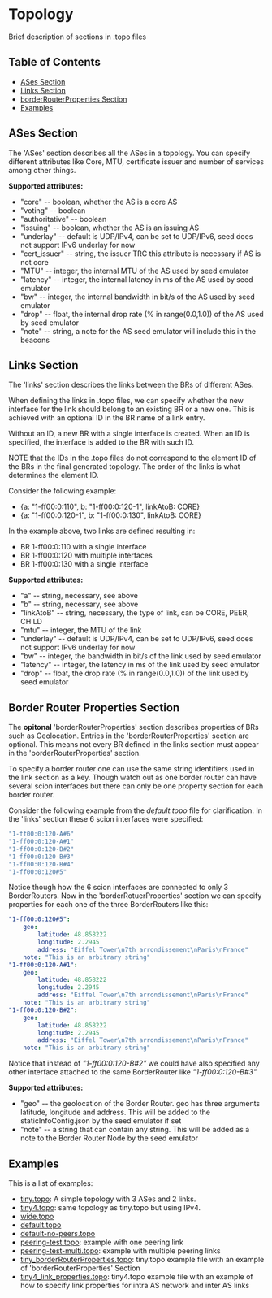 # Topology

Brief description of sections in .topo files

## Table of Contents

- [ASes Section](#ases-section)
- [Links Section](#links-section)
- [borderRouterProperties Section](#border-router-properties-section)
- [Examples](#examples-section)

## ASes Section

The 'ASes' section describes all the ASes in a topology.
You can specify different attributes like Core, MTU, certificate issuer and number
of services among other things.

**Supported attributes:**
- "core" -- boolean, whether the AS is a core AS
- "voting" -- boolean
- "authoritative" -- boolean
- "issuing" -- boolean, whether the AS is an issuing AS
- "underlay" -- default is UDP/IPv4, can be set to UDP/IPv6, seed does not support IPv6 underlay for now
- "cert_issuer" -- string, the issuer TRC this attribute is necessary if AS is not core
- "MTU" -- integer, the internal MTU of the AS used by seed emulator
- "latency" -- integer, the internal latency in ms of the AS used by seed emulator
- "bw" -- integer, the internal bandwidth in bit/s of the AS used by seed emulator
- "drop" -- float, the internal drop rate (% in range(0.0,1.0)) of the AS used by seed emulator
- "note" -- string, a note for the AS seed emulator will include this in the beacons


## Links Section

The 'links' section describes the links between the BRs of different ASes.

When defining the links in .topo files, we can specify whether the new interface
for the link should belong to an existing BR or a new one. This is achieved with
an optional ID in the BR name of a link entry.

Without an ID, a new BR with a single interface is created.
When an ID is specified, the interface is added to the BR with such ID.

NOTE that the IDs in the .topo files do not correspond to the element ID of the
BRs in the final generated topology. The order of the links is what determines
the element ID.

Consider the following example:

- {a: "1-ff00:0:110",   b: "1-ff00:0:120-1", linkAtoB: CORE}
- {a: "1-ff00:0:120-1", b: "1-ff00:0:130", linkAtoB: CORE}

In the example above, two links are defined resulting in:

- BR 1-ff00:0:110 with a single interface
- BR 1-ff00:0:120 with multiple interfaces
- BR 1-ff00:0:130 with a single interface

**Supported attributes:**
- "a" -- string, necessary, see above
- "b" -- string, necessary, see above
- "linkAtoB" -- string, necessary, the type of link, can be CORE, PEER, CHILD
- "mtu" -- integer, the MTU of the link
- "underlay" -- default is UDP/IPv4, can be set to UDP/IPv6, seed does not support IPv6 underlay for now
- "bw" -- integer, the bandwidth in bit/s of the link used by seed emulator
- "latency" -- integer, the latency in ms of the link used by seed emulator
- "drop" -- float, the drop rate (% in range(0.0,1.0)) of the link used by seed emulator

## Border Router Properties Section

The **opitonal** 'borderRouterProperties' section describes properties of BRs such as Geolocation.
Entries in the 'borderRouterProperties' section are optional. This means not every BR defined in the links section must appear in the 'borderRouterProperties' section.

To specify a border router one can use the same string identifiers used in the link section as a key. 
Though watch out as one border router can have several scion interfaces but there can only be one property section for each border router.

Consider the following example from the *default.topo* file for clarification. In the 'links' section these 6 scion interfaces were specified:

```yaml
"1-ff00:0:120-A#6"
"1-ff00:0:120-A#1"
"1-ff00:0:120-B#2"  
"1-ff00:0:120-B#3"
"1-ff00:0:120-B#4"
"1-ff00:0:120#5"
```

Notice though how the 6 scion interfaces are connected to only 3 BorderRouters. Now in the 'borderRotuerProperties' section we can specify properties for each one of the three BorderRouters like this:

```yaml
"1-ff00:0:120#5":
    geo:
        latitude: 48.858222
        longitude: 2.2945
        address: "Eiffel Tower\n7th arrondissement\nParis\nFrance"
    note: "This is an arbitrary string"
"1-ff00:0:120-A#1":
    geo:
        latitude: 48.858222
        longitude: 2.2945
        address: "Eiffel Tower\n7th arrondissement\nParis\nFrance"
    note: "This is an arbitrary string"
"1-ff00:0:120-B#2": 
    geo:
        latitude: 48.858222
        longitude: 2.2945
        address: "Eiffel Tower\n7th arrondissement\nParis\nFrance"
    note: "This is an arbitrary string"
```

Notice that instead of *"1-ff00:0:120-B#2"* we could have also specified any other interface attached to the same BorderRouter like *"1-ff00:0:120-B#3"*

**Supported attributes:**
- "geo" -- the geolocation of the Border Router. geo has three arguments latitude, longitude and address. This will be added to the staticInfoConfig.json by the seed emulator if set
- "note" -- a string that can contain any string. This will be added as a note to the Border Router Node by the seed emulator 

## Examples

This is a list of examples:
 
- [tiny.topo](tiny.topo): A simple topology with 3 ASes and 2 links.
- [tiny4.topo](tiny4.topo): same topology as tiny.topo but using IPv4.
- [wide.topo](wide.topo)
- [default.topo](default.topo)
- [default-no-peers.topo](default-no-peers.topo)
- [peering-test.topo](peering-test.topo): example with one peering link
- [peering-test-multi.topo](peering-test-multi.topo): example with multiple peering links
- [tiny_borderRouterProperties.topo](tiny_borderRouterProperties.topo): tiny.topo example file with an example of 'borderRouterProperties' Section
- [tiny4_link_properties.topo](tiny4_link_properties.topo): tiny4.topo example file with an example of how to specify link properties for intra AS network and inter AS links